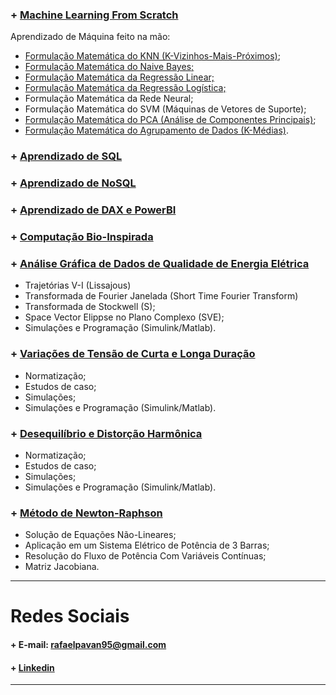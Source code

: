 
### + [Machine Learning From Scratch](https://github.com/rafaelpavan95/MSc_MachineLearning_DataMining)

Aprendizado de Máquina feito na mão:

- [Formulação Matemática do KNN (K-Vizinhos-Mais-Próximos)](https://nbviewer.jupyter.org/github/rafaelpavan95/MSc_MachineLearning_DataMining/blob/main/KNN_FROM_SCRATCH.ipynb);
- [Formulação Matemática do Naive Bayes;](https://nbviewer.jupyter.org/github/rafaelpavan95/MSc_MachineLearning_DataMining/blob/main/NAIVE_BAYES_FROM_SCRATCH.ipynb)
- [Formulação Matemática da Regressão Linear;](https://nbviewer.jupyter.org/github/rafaelpavan95/MSc_MachineLearning_DataMining/blob/main/LINEAR_REGRESSION_FROM_SCRATCH.ipynb)
- [Formulação Matemática da Regressão Logística;](https://nbviewer.jupyter.org/github/rafaelpavan95/MSc_MachineLearning_DataMining/blob/main/LOGISTIC_REGRESSION_FROM_SCRATCH.ipynb)
- Formulação Matemática da Rede Neural;
- Formulação Matemática do SVM (Máquinas de Vetores de Suporte);
- [Formulação Matemática do PCA (Análise de Componentes Principais)](https://nbviewer.jupyter.org/github/rafaelpavan95/MSc_MachineLearning_DataMining/blob/main/PCA_FROM_SCRATCH.ipynb);
- [Formulação Matemática do Agrupamento de Dados (K-Médias)](https://nbviewer.jupyter.org/github/rafaelpavan95/MSc_MachineLearning_DataMining/blob/main/KMEANS_FROM_SCRATCH.ipynb).

### + [Aprendizado de SQL](https://github.com/rafaelpavan95/Learning_SQL)

### + [Aprendizado de NoSQL]()

### + [Aprendizado de DAX e PowerBI]()

### + [Computação Bio-Inspirada]()

### + [Análise Gráfica de Dados de Qualidade de Energia Elétrica](https://github.com/rafaelpavan95/MSc_Energy_Systems/tree/main/Power_Quality/Trabalho_IV)
- Trajetórias V-I (Lissajous)
- Transformada de Fourier Janelada (Short Time Fourier Transform)
- Transformada de Stockwell (S);
- Space Vector Elippse no Plano Complexo (SVE);
- Simulações e Programação (Simulink/Matlab).


### + [Variações de Tensão de Curta e Longa Duração](https://github.com/rafaelpavan95/MSc_Energy_Systems/tree/main/Power_Quality/Trabalho_II)
- Normatização;
- Estudos de caso;
- Simulações;
- Simulações e Programação (Simulink/Matlab).

### + [Desequilíbrio e Distorção Harmônica](https://github.com/rafaelpavan95/MSc_Energy_Systems/tree/main/Power_Quality/Trabalho_III)
- Normatização;
- Estudos de caso;
- Simulações;
- Simulações e Programação (Simulink/Matlab).

### + [Método de Newton-Raphson]()
- Solução de Equações Não-Lineares;
- Aplicação em um Sistema Elétrico de Potência de 3 Barras;
- Resolução do Fluxo de Potência Com Variáveis Contínuas;
- Matriz Jacobiana.  

____________________________________________

# Redes Sociais

#### + E-mail: rafaelpavan95@gmail.com
#### + [Linkedin](https://br.linkedin.com/in/engrafaelpavan)

___________________________________________
